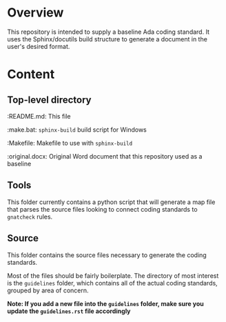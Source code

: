 # Overview

This repository is intended to supply a baseline Ada coding standard.
It uses the Sphinx/docutils build structure to generate a document in
the user's desired format.

# Content

## Top-level directory

   :README.md: This file

   :make.bat: ``sphinx-build`` build script for Windows

   :Makefile: Makefile to use with ``sphinx-build``

   :original.docx: Original Word document that this repository used as a baseline

## Tools

This folder currently contains a python script that will generate a map file that
parses the source files looking to connect coding standards to ``gnatcheck`` rules.

## Source 

This folder contains the source files necessary to generate the coding standards.

Most of the files should be fairly boilerplate. The directory of most interest is
the ``guidelines`` folder, which contains all of the actual coding standards, grouped
by area of concern.

**Note: If you add a new file into the ``guidelines`` folder, make sure you update the
``guidelines.rst`` file accordingly**

